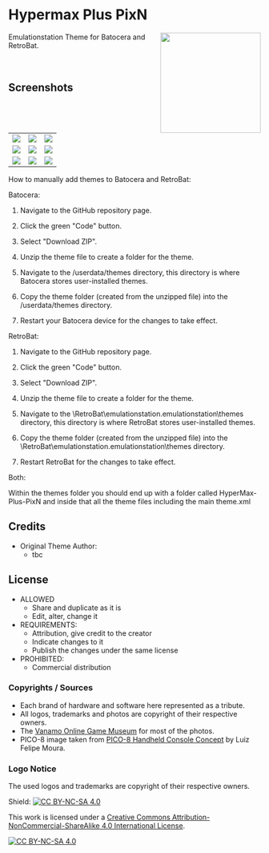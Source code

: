 # Hypermax Plus PixN


<p>
<img align="right" width="200px" src="https://i.imgur.com/eCZPBDE.png">
Emulationstation Theme for Batocera and RetroBat.<br/>
<br/>
<br/>
</p>
<p>
</p>

## Screenshots

|                                    |                                    |                                    |
| :--------------------------------: | :--------------------------------: | :--------------------------------: |
| ![](https://imgur.com/Jqg5ARz.jpg?raw=true) | ![](https://imgur.com/xP7cXvK.png?raw=true) | ![](https://imgur.com/KyhKtGO.png?raw=true) |
| ![](https://imgur.com/GL48apj.png?raw=true) | ![](https://imgur.com/e0QIBke.png?raw=true) | ![](https://imgur.com/cBbD9Nk.png?raw=true) |
| ![](https://imgur.com/yCubZNX.png?raw=true) | ![](https://imgur.com/dRNUnbj.png?raw=true) | ![](https://imgur.com/hvIdZsk.png?raw=true) |

How to manually add themes to Batocera and RetroBat:

Batocera:

1. Navigate to the GitHub repository page.

2. Click the green "Code" button.

3. Select "Download ZIP". 

4. Unzip the theme file to create a folder for the theme.

5. Navigate to the /userdata/themes directory, this directory is where Batocera stores user-installed themes.

6. Copy the theme folder (created from the unzipped file) into the /userdata/themes directory. 

7. Restart your Batocera device for the changes to take effect.


RetroBat:

1. Navigate to the GitHub repository page.

2. Click the green "Code" button.

3. Select "Download ZIP". 

4. Unzip the theme file to create a folder for the theme.

5. Navigate to the \RetroBat\emulationstation\.emulationstation\themes directory, this directory is where RetroBat stores user-installed themes.

6. Copy the theme folder (created from the unzipped file) into the \RetroBat\emulationstation\.emulationstation\themes directory. 

7. Restart RetroBat for the changes to take effect.


Both:

Within the themes folder you should end up with a folder called HyperMax-Plus-PixN and inside that all the theme files including the main theme.xml

## Credits

- Original Theme Author:
  - tbc

## License

- ALLOWED
  - Share and duplicate as it is
  - Edit, alter, change it
- REQUIREMENTS:
  - Attribution, give credit to the creator
  - Indicate changes to it
  - Publish the changes under the same license
- PROHIBITED:
  - Commercial distribution

### Copyrights / Sources
- Each brand of hardware and software here represented as a tribute.<br/>
- All logos, trademarks and photos are copyright of their respective owners.<br/>
- The [Vanamo Online Game Museum](https://commons.wikimedia.org/wiki/User:Evan-Amos) for most of the photos.<br/>
- PICO-8 image taken from [PICO-8 Handheld Console Concept](https://www.behance.net/gallery/143131355/PICO-8-Handheld-Console-Concept) by Luiz Felipe Moura.

### Logo Notice

The used logos and trademarks are copyright of their respective owners.
  
Shield: [![CC BY-NC-SA 4.0][cc-by-nc-sa-shield]][cc-by-nc-sa]

This work is licensed under a
[Creative Commons Attribution-NonCommercial-ShareAlike 4.0 International License][cc-by-nc-sa].

[![CC BY-NC-SA 4.0][cc-by-nc-sa-image]][cc-by-nc-sa]

[cc-by-nc-sa]: http://creativecommons.org/licenses/by-nc-sa/4.0/
[cc-by-nc-sa-image]: https://licensebuttons.net/l/by-nc-sa/4.0/88x31.png
[cc-by-nc-sa-shield]: https://img.shields.io/badge/License-CC%20BY--NC--SA%204.0-lightgrey.svg
